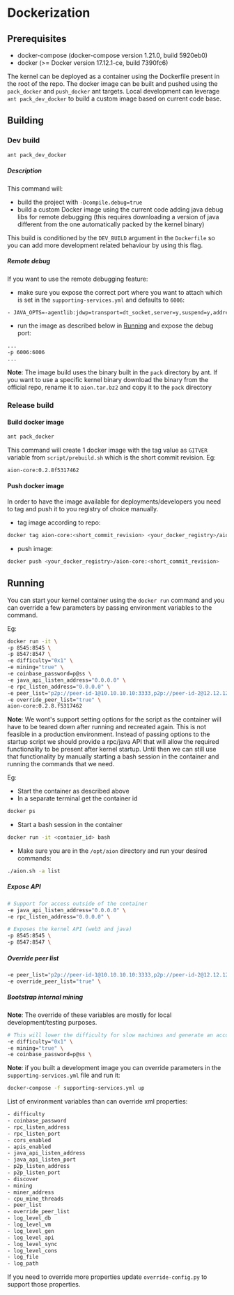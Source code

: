 # Dockerization

## Prerequisites

- docker-compose (docker-compose version 1.21.0, build 5920eb0)
- docker (>= Docker version 17.12.1-ce, build 7390fc6)

The kernel can be deployed as a container using the Dockerfile present in the root of the repo. 
The docker image can be built and pushed using the `pack_docker` and `push_docker` ant targets. Local development can
leverage `ant pack_dev_docker` to build a custom image based on current code base.

## Building

### Dev build

```bash
ant pack_dev_docker
```

##### Description

This command will:
* build the project with `-Dcompile.debug=true`
* build a custom Docker image using the current code adding java debug libs for remote debugging (this requires
downloading a version of java different from the one automatically packed by the kernel binary)

This build is conditioned by the `DEV_BUILD` argument in the `Dockerfile` so you can add more development related 
behaviour by using this flag.

##### Remote debug

If you want to use the remote debugging feature:
* make sure you expose the correct port where you want to attach which is set in the `supporting-services.yml` 
and defaults to `6006`:
```bash
- JAVA_OPTS=-agentlib:jdwp=transport=dt_socket,server=y,suspend=y,address=*:6006 -Xms4g
```  

* run the image as described below in [Running](#Running) and expose the debug port:
```bash
...
-p 6006:6006
...
```

**Note**: The image build uses the binary built in the `pack` directory by ant. 
If you want to use a specific kernel binary download the binary from the official repo, rename it to `aion.tar.bz2` and 
copy it to the `pack` directory


### Release build

#### Build docker image

```bash
ant pack_docker
```

This command will create 1 docker image with the tag value as `GITVER` variable from `script/prebuild.sh` which is the
short commit revision.
Eg:
```bash
aion-core:0.2.8f5317462
```

#### Push docker image

In order to have the image available for deployments/developers you need to tag and push it to you registry of choice manually.

* tag image according to repo:
```bash
docker tag aion-core:<short_commit_revision> <your_docker_registry>/aion-core:<short_commit_revision> 
```

* push image:
```bash
docker push <your_docker_registry>/aion-core:<short_commit_revision>
```

## Running

You can start your kernel container using the `docker run` command and you can override a few parameters by passing
environment variables to the command.

Eg:

```bash
docker run -it \
-p 8545:8545 \
-p 8547:8547 \
-e difficulty="0x1" \
-e mining="true" \
-e coinbase_password=p@ss \
-e java_api_listen_address="0.0.0.0" \
-e rpc_listen_address="0.0.0.0" \
-e peer_list="p2p://peer-id-1@10.10.10.10:3333,p2p://peer-id-2@12.12.12.12:4444" \
-e override_peer_list="true" \
aion-core:0.2.8.f5317462
```

**Note**: 
We wont's support setting options for the script as the container will have to be teared down after
running and recreated again. This is not feasible in a production environment. Instead of passing options to the startup 
script we should provide a rpc/java API that will allow the required functionality to be present after kernel startup.
Until then we can still use that functionality by manually starting a bash session in the container and running
the commands that we need. 

Eg:

* Start the container as described above
* In a separate terminal get the container id
```bash
docker ps
``` 

* Start a bash session in the container
```bash
docker run -it <contaier_id> bash
```

* Make sure you are in the `/opt/aion` directory and run your desired commands:
```bash
./aion.sh -a list
```

##### Expose API

```bash
# Support for access outside of the container
-e java_api_listen_address="0.0.0.0" \
-e rpc_listen_address="0.0.0.0" \

# Exposes the kernel API (web3 and java)
-p 8545:8545 \
-p 8547:8547 \
```

##### Override peer list

```bash
-e peer_list="p2p://peer-id-1@10.10.10.10:3333,p2p://peer-id-2@12.12.12.12:4444" \
-e override_peer_list="true" \
```

##### Bootstrap internal mining

**Note**: The override of these variables are mostly for local development/testing purposes. 

```bash
# This will lower the difficulty for slow machines and generate an account at startup and set it as the coinbase
-e difficulty="0x1" \
-e mining="true" \
-e coinbase_password=p@ss \
```


**Note**: if you built a development image you can override parameters in the `supporting-services.yml` file and run it:

```bash
docker-compose -f supporting-services.yml up
```

List of environment variables than can override xml properties:

```bash
- difficulty
- coinbase_password
- rpc_listen_address
- rpc_listen_port
- cors_enabled
- apis_enabled
- java_api_listen_address
- java_api_listen_port
- p2p_listen_address
- p2p_listen_port
- discover
- mining
- miner_address
- cpu_mine_threads
- peer_list
- override_peer_list
- log_level_db
- log_level_vm
- log_level_gen
- log_level_api
- log_level_sync
- log_level_cons
- log_file
- log_path
```

If you need to override more properties update `override-config.py` to support those properties.
